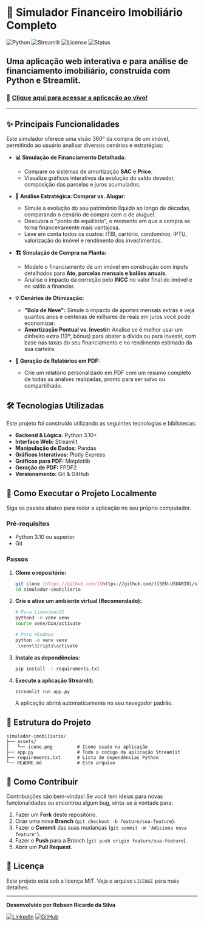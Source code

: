 # 🚀 Simulador Financeiro Imobiliário Completo

![Python](https://img.shields.io/badge/Python-3.10%2B-blue?style=for-the-badge&logo=python)
![Streamlit](https://img.shields.io/badge/Streamlit-1.25%2B-red?style=for-the-badge&logo=streamlit)
![License](https://img.shields.io/badge/License-MIT-green?style=for-the-badge)
![Status](https://img.shields.io/badge/Status-Ativo-brightgreen?style=for-the-badge)

Uma aplicação web interativa e para análise de financiamento imobiliário, construída com Python e Streamlit.
---

### 🔗 **[Clique aqui para acessar a aplicação ao vivo!](https://simulador-imobiliario-robson.streamlit.app/)**

---

## ✨ Principais Funcionalidades

Este simulador oferece uma visão 360° da compra de um imóvel, permitindo ao usuário analisar diversos cenários e estratégias:

* **📊 Simulação de Financiamento Detalhada:**
    * Compare os sistemas de amortização **SAC** e **Price**.
    * Visualize gráficos interativos da evolução do saldo devedor, composição das parcelas e juros acumulados.

* **🤔 Análise Estratégica: Comprar vs. Alugar:**
    * Simule a evolução do seu patrimônio líquido ao longo de décadas, comparando o cenário de compra com o de aluguel.
    * Descubra o "ponto de equilíbrio", o momento em que a compra se torna financeiramente mais vantajosa.
    * Leve em conta todos os custos: ITBI, cartório, condomínio, IPTU, valorização do imóvel e rendimento dos investimentos.

* **🏗️ Simulação de Compra na Planta:**
    * Modele o financiamento de um imóvel em construção com inputs detalhados para **Ato, parcelas mensais e balões anuais**.
    * Analise o impacto da correção pelo **INCC** no valor final do imóvel e no saldo a financiar.

* **💡 Cenários de Otimização:**
    * **"Bola de Neve":** Simule o impacto de aportes mensais extras e veja quantos anos e centenas de milhares de reais em juros você pode economizar.
    * **Amortização Pontual vs. Investir:** Analise se é melhor usar um dinheiro extra (13º, bônus) para abater a dívida ou para investir, com base nas taxas do seu financiamento e no rendimento estimado da sua carteira.

* **📄 Geração de Relatórios em PDF:**
    * Crie um relatório personalizado em PDF com um resumo completo de todas as análses realizadas, pronto para ser salvo ou compartilhado.

## 🛠️ Tecnologias Utilizadas

Este projeto foi construído utilizando as seguintes tecnologias e bibliotecas:

* **Backend & Lógica:** Python 3.10+
* **Interface Web:** Streamlit
* **Manipulação de Dados:** Pandas
* **Gráficos Interativos:** Plotly Express
* **Gráficos para PDF:** Matplotlib
* **Geração de PDF:** FPDF2
* **Versionamento:** Git & GitHub

## 🚀 Como Executar o Projeto Localmente

Siga os passos abaixo para rodar a aplicação no seu próprio computador.

### Pré-requisitos
* Python 3.10 ou superior
* Git

### Passos

1.  **Clone o repositório:**
    ```bash
    git clone [https://github.com/](https://github.com/)[SEU-USUARIO]/simulador-imobiliario.git
    cd simulador-imobiliario
    ```

2.  **Crie e ative um ambiente virtual (Recomendado):**
    ```bash
    # Para Linux/macOS
    python3 -m venv venv
    source venv/bin/activate

    # Para Windows
    python -m venv venv
    .\venv\Scripts\activate
    ```

3.  **Instale as dependências:**
    ```bash
    pip install -r requirements.txt
    ```

4.  **Execute a aplicação Streamlit:**
    ```bash
    streamlit run app.py
    ```
    A aplicação abrirá automaticamente no seu navegador padrão.

## 📁 Estrutura do Projeto

```
simulador-imobiliario/
├── assets/
│   └── icone.png         # Ícone usado na aplicação
├── app.py                # Todo o código da aplicação Streamlit
├── requirements.txt      # Lista de dependências Python
└── README.md             # Este arquivo
```

## 🤝 Como Contribuir

Contribuições são bem-vindas! Se você tem ideias para novas funcionalidades ou encontrou algum bug, sinta-se à vontade para:

1.  Fazer um **Fork** deste repositório.
2.  Criar uma nova **Branch** (`git checkout -b feature/sua-feature`).
3.  Fazer o **Commit** das suas mudanças (`git commit -m 'Adiciona nova feature'`).
4.  Fazer o **Push** para a Branch (`git push origin feature/sua-feature`).
5.  Abrir um **Pull Request**.

## 📝 Licença

Este projeto está sob a licença MIT. Veja o arquivo `LICENSE` para mais detalhes.

---


**Desenvolvido por Robson Ricardo da Silva**

[![LinkedIn](https://img.shields.io/badge/LinkedIn-0077B5?style=for-the-badge&logo=linkedin&logoColor=white)](https://www.linkedin.com/in/robson-ricardo/)
[![GitHub](https://img.shields.io/badge/GitHub-100000?style=for-the-badge&logo=github&logoColor=white)](https://github.com/Robson-RSilva)